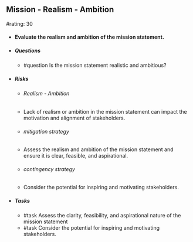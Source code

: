 ## Mission - Realism - Ambition
#rating: 30
- #### Evaluate the realism and ambition of the mission statement.
- ##### Questions
  - #question Is the mission statement realistic and ambitious?
- ##### Risks

  - ###### Realism - Ambition
  - Lack of realism or ambition in the mission statement can impact the motivation and alignment of stakeholders.
  - ###### mitigation strategy
  - Assess the realism and ambition of the mission statement and ensure it is clear, feasible, and aspirational.
  - ###### contingency strategy
  - Consider the potential for inspiring and motivating stakeholders.
- ##### Tasks
  - #task Assess the clarity, feasibility, and aspirational nature of the mission statement
  - #task  Consider the potential for inspiring and motivating stakeholders.


